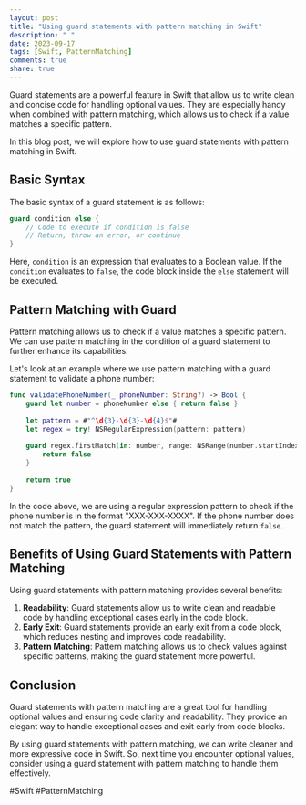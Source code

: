 ```yaml
---
layout: post
title: "Using guard statements with pattern matching in Swift"
description: " "
date: 2023-09-17
tags: [Swift, PatternMatching]
comments: true
share: true
---
```


Guard statements are a powerful feature in Swift that allow us to write clean and concise code for handling optional values. They are especially handy when combined with pattern matching, which allows us to check if a value matches a specific pattern.

In this blog post, we will explore how to use guard statements with pattern matching in Swift.

## Basic Syntax

The basic syntax of a guard statement is as follows:

```swift
guard condition else {
    // Code to execute if condition is false
    // Return, throw an error, or continue
}
```

Here, `condition` is an expression that evaluates to a Boolean value. If the `condition` evaluates to `false`, the code block inside the `else` statement will be executed.

## Pattern Matching with Guard

Pattern matching allows us to check if a value matches a specific pattern. We can use pattern matching in the condition of a guard statement to further enhance its capabilities.

Let's look at an example where we use pattern matching with a guard statement to validate a phone number:

```swift
func validatePhoneNumber(_ phoneNumber: String?) -> Bool {
    guard let number = phoneNumber else { return false }
    
    let pattern = #"^\d{3}-\d{3}-\d{4}$"#
    let regex = try! NSRegularExpression(pattern: pattern)
    
    guard regex.firstMatch(in: number, range: NSRange(number.startIndex..., in: number)) != nil else {
        return false
    }
    
    return true
}
```

In the code above, we are using a regular expression pattern to check if the phone number is in the format "XXX-XXX-XXXX". If the phone number does not match the pattern, the guard statement will immediately return `false`.

## Benefits of Using Guard Statements with Pattern Matching

Using guard statements with pattern matching provides several benefits:

1. **Readability**: Guard statements allow us to write clean and readable code by handling exceptional cases early in the code block.
2. **Early Exit**: Guard statements provide an early exit from a code block, which reduces nesting and improves code readability.
3. **Pattern Matching**: Pattern matching allows us to check values against specific patterns, making the guard statement more powerful.

## Conclusion

Guard statements with pattern matching are a great tool for handling optional values and ensuring code clarity and readability. They provide an elegant way to handle exceptional cases and exit early from code blocks.

By using guard statements with pattern matching, we can write cleaner and more expressive code in Swift. So, next time you encounter optional values, consider using a guard statement with pattern matching to handle them effectively.

#Swift #PatternMatching